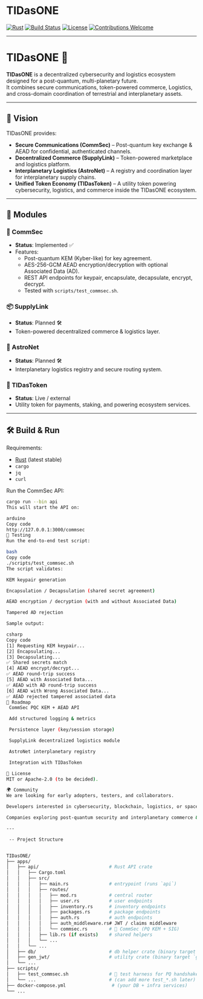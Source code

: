 # TIDasONE

[![Rust](https://img.shields.io/badge/Rust-stable-orange?logo=rust)](https://www.rust-lang.org/)
[![Build Status](https://img.shields.io/github/actions/workflow/status/TangoisdownHQ/TIDasONE/rust.yml?branch=main)](https://github.com/TangoisdownHQ/TIDasONE/actions)
[![License](https://img.shields.io/github/license/TangoisdownHQ/TIDasONE)](./LICENSE)
[![Contributions Welcome](https://img.shields.io/badge/contributions-welcome-brightgreen.svg)](./CONTRIBUTING.md)


---


# TIDasONE 🚀

**TIDasONE** is a decentralized cybersecurity and logistics ecosystem designed for a post-quantum, 
multi-planetary future.  
It combines secure communications, token-powered commerce, Logistics, 
and cross-domain coordination of terrestrial and interplanetary assets.

---

## 🌌 Vision

TIDasONE provides:
- **Secure Communications (CommSec)** – Post-quantum key exchange & AEAD for confidential, authenticated channels.
- **Decentralized Commerce (SupplyLink)** – Token-powered marketplace and logistics platform.
- **Interplanetary Logistics (AstroNet)** – A registry and coordination layer for interplanetary supply chains.
- **Unified Token Economy (TIDasToken)** – A utility token powering cybersecurity, logistics, and commerce inside the TIDasONE ecosystem.

---

## 🧩 Modules

### 🔐 CommSec
- **Status**: Implemented ✅
- Features:
  - Post-quantum KEM (Kyber-like) for key agreement.
  - AES-256-GCM AEAD encryption/decryption with optional Associated Data (AD).
  - REST API endpoints for keypair, encapsulate, decapsulate, encrypt, decrypt.
  - Tested with `scripts/test_commsec.sh`.

### 📦 SupplyLink
- **Status**: Planned 🛠
- Token-powered decentralized commerce & logistics layer.

### 🚀 AstroNet
- **Status**: Planned 🛠
- Interplanetary logistics registry and secure routing system.

### 💠 TIDasToken
- **Status**: Live / external
- Utility token for payments, staking, and powering ecosystem services.

---

## 🛠 Build & Run

Requirements:
- [Rust](https://www.rust-lang.org/tools/install) (latest stable)
- `cargo`
- `jq`
- `curl`

Run the CommSec API:

```bash
cargo run --bin api
This will start the API on:

arduino
Copy code
http://127.0.0.1:3000/commsec
🔬 Testing
Run the end-to-end test script:

bash
Copy code
./scripts/test_commsec.sh
The script validates:

KEM keypair generation

Encapsulation / Decapsulation (shared secret agreement)

AEAD encryption / decryption (with and without Associated Data)

Tampered AD rejection

Sample output:

csharp
Copy code
[1] Requesting KEM keypair...
[2] Encapsulating...
[3] Decapsulating...
✅ Shared secrets match
[4] AEAD encrypt/decrypt...
✅ AEAD round-trip success
[5] AEAD with Associated Data...
✅ AEAD with AD round-trip success
[6] AEAD with Wrong Associated Data...
✅ AEAD rejected tampered associated data
📍 Roadmap
 CommSec PQC KEM + AEAD API

 Add structured logging & metrics

 Persistence layer (key/session storage)

 SupplyLink decentralized logistics module

 AstroNet interplanetary registry

 Integration with TIDasToken

📜 License
MIT or Apache-2.0 (to be decided).

🌍 Community
We are looking for early adopters, testers, and collaborators.

Developers interested in cybersecurity, blockchain, logistics, or space systems.

Companies exploring post-quantum security and interplanetary commerce & Logistics.

---

 -- Project Structure


TIDasONE/
├── apps/
│   ├── api/                          # Rust API crate
│   │   ├── Cargo.toml
│   │   ├── src/
│   │   │   ├── main.rs               # entrypoint (runs `api`)
│   │   │   ├── routes/
│   │   │   │   ├── mod.rs            # central router
│   │   │   │   ├── user.rs           # user endpoints
│   │   │   │   ├── inventory.rs      # inventory endpoints
│   │   │   │   ├── packages.rs       # package endpoints
│   │   │   │   ├── auth.rs           # auth endpoints
│   │   │   │   ├── auth_middleware.rs# JWT / claims middleware
│   │   │   │   └── commsec.rs        # 🔐 CommSec (PQ KEM + SIG)
│   │   │   ├── lib.rs (if exists)    # shared helpers
│   │   │   └── ...
│   │   └── ...
│   ├── db/                           # db helper crate (binary target `db`)
│   ├── gen_jwt/                      # utility crate (binary target `gen_jwt`)
│   └── ...
├── scripts/
│   ├── test_commsec.sh               # 🔐 test harness for PQ handshake + AEAD
│   └── ...                           # (can add more test_*.sh later)
├── docker-compose.yml                 # (your DB + infra services)
└── ...
